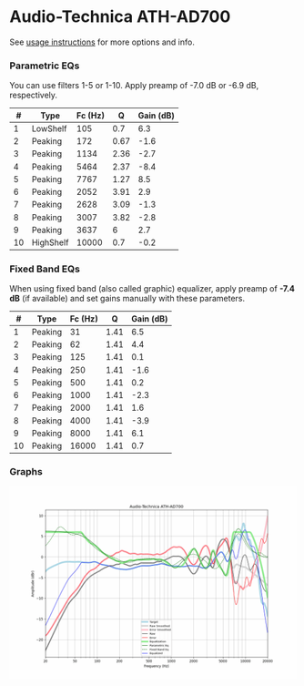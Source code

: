 # Audio-Technica ATH-AD700
See [usage instructions](https://github.com/jaakkopasanen/AutoEq#usage) for more options and info.

### Parametric EQs
You can use filters 1-5 or 1-10. Apply preamp of -7.0 dB or -6.9 dB, respectively.

|   # | Type      |   Fc (Hz) |    Q |   Gain (dB) |
|-----|-----------|-----------|------|-------------|
|   1 | LowShelf  |       105 | 0.7  |         6.3 |
|   2 | Peaking   |       172 | 0.67 |        -1.6 |
|   3 | Peaking   |      1134 | 2.36 |        -2.7 |
|   4 | Peaking   |      5464 | 2.37 |        -8.4 |
|   5 | Peaking   |      7767 | 1.27 |         8.5 |
|   6 | Peaking   |      2052 | 3.91 |         2.9 |
|   7 | Peaking   |      2628 | 3.09 |        -1.3 |
|   8 | Peaking   |      3007 | 3.82 |        -2.8 |
|   9 | Peaking   |      3637 | 6    |         2.7 |
|  10 | HighShelf |     10000 | 0.7  |        -0.2 |

### Fixed Band EQs
When using fixed band (also called graphic) equalizer, apply preamp of **-7.4 dB** (if available) and set gains manually with these parameters.

|   # | Type    |   Fc (Hz) |    Q |   Gain (dB) |
|-----|---------|-----------|------|-------------|
|   1 | Peaking |        31 | 1.41 |         6.5 |
|   2 | Peaking |        62 | 1.41 |         4.4 |
|   3 | Peaking |       125 | 1.41 |         0.1 |
|   4 | Peaking |       250 | 1.41 |        -1.6 |
|   5 | Peaking |       500 | 1.41 |         0.2 |
|   6 | Peaking |      1000 | 1.41 |        -2.3 |
|   7 | Peaking |      2000 | 1.41 |         1.6 |
|   8 | Peaking |      4000 | 1.41 |        -3.9 |
|   9 | Peaking |      8000 | 1.41 |         6.1 |
|  10 | Peaking |     16000 | 1.41 |         0.7 |

### Graphs
![](./Audio-Technica%20ATH-AD700.png)
